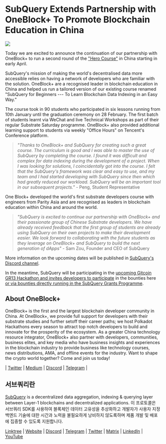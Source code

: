 # SubQuery Extends Partnership with OneBlock+ To Promote Blockchain Education in China

![](https://miro.medium.com/max/1400/0*vr-DzLokDkkiY4ss)

Today we are excited to announce the continuation of our partnership with OneBlock+ to run a second round of the ["Hero Course"](https://doc.subquery.network/academy/herocourse/) in China starting in early April.

SubQuery's mission of making the world's decentralised data more accessible relies on having a network of developers who are familiar with the solution. OneBlock+ are a recognised leader in blockchain education in China and helped us run a tailored version of our existing course renamed "SubQuery for Beginners --- To Learn Blockchain Data Indexing in an Easy Way."

The course took in 90 students who participated in six lessons running from 10th January until the graduation ceremony on 28 February. The first batch of students learnt via WeChat and live Technical Workshops as part of their regular Substrate Saturday programme. OneBlock+ also provided additional learning support to students via weekly "Office Hours" on Tencent's Conference platform.

> _"Thanks to OneBlock+ and SubQuery for creating such a great course. The curriculum is good and I was able to master the use of SubQuery by completing the course. I found it was difficult and complex for data indexing during the development of a project. When I was looking for solutions, I coincidentally got into the course. I felt that the SubQuery's framework was clear and easy to use, and my team and I had started developing with SubQuery since then which had greatly reduced our workload. SubQuery will be an important tool in our subsequent projects."_ - Peng, Student Representative

One Block+ developed the world's first substrate developers course with engineers from Parity Asia and are recognised as leaders in blockchain education within China and around the world.

> _"SubQuery is excited to continue our partnership with OneBlock+ and their passionate group of Chinese Substrate developers. We have already received feedback that the first group of students are already using SubQuery on their own projects to make their development easier. We look forward to collaborating with the future students as they leverage on OneBlock+ and SubQuery to build the next generation of dApps"_ - Sam Zou, Founder and CEO of SubQuery

More information on the upcoming dates will be published in [SubQuery's Discord channel](https://discord.com/invite/78zg8aBSMG).

In the meantime, SubQuery will be participating in the [upcoming Gitcoin GR13 Hackathon and invites developers to participate](https://gitcoin.co/hackathon/gr13/onboard) in the bounties here [or via bounties directly running in the SubQuery Grants Programme](https://subquery.network/grants).

## About OneBlock+

OneBlock+ is the first and the largest blockchain developer community in China. At OneBlock+, we provide full support for developers with their substrate studies and further setoff their career paths; we host Polkadot Hackathons every season to attract top notch developers to build and innovate for the prosperity of the ecosystem. As a greater China technology resource integrator, OneBlock+ also partner with developers, communities, business elites, and key media who have business insights and experiences in the blockchain industry to provide business like technology courses, news distributions, AMA, and offline events for the industry. Want to shape the crypto world together? Come and join us today!

| [Twitter](https://mobile.twitter.com/oneblock_) | [Medium](https://medium.com/@OneBlockplus?p=5a6193755f9b) | [Discord](https://discord.gg/5aWx6Rch) | [Telegram](https://t.me/oneblock_dev) |

## 서브쿼리란

[SubQuery](https://subquery.network) is a decentralized data aggregation, indexing & querying layer between Layer-1 blockchains and decentralized applications. 이 프로토콜은 서브쿼리 SDK를 사용하여 블록체인 데이터 고유성을 추상화하고 개발자가 사용자 지정 백엔드 기술에 대한 시간과 노력을 불필요하게 낭비하지 않도록하며 제품 개발 및 배포에 집중할 수 있도록 지원합니다.

​​[Linktree](https://linktr.ee/subquerynetwork) | [Website](https://subquery.network/) | [Discord](https://discord.com/invite/78zg8aBSMG) | [Telegram](https://t.me/subquerynetwork) | [Twitter](https://twitter.com/subquerynetwork) | [Matrix](https://matrix.to/#/#subquery:matrix.org) | [LinkedIn](https://www.linkedin.com/company/subquery) | [YouTube](https://www.youtube.com/channel/UCi1a6NUUjegcLHDFLr7CqLw)
